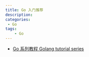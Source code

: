 ```yaml
---
title: Go 入门推荐
description: 
categories:
 - Go 
tags:
    - Go
---
```



- [Go 系列教程 Golang tutorial series](https://studygolang.com/subject/2)